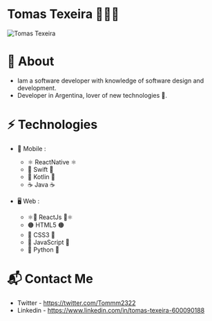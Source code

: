 # Tomas Texeira 🧑🏻‍💻

![Tomas Texeira](https://user-images.githubusercontent.com/66860132/145621484-70fe0cb2-23d1-4f4f-92b5-9b8b0b6b461d.png)

# 🧐 About
 - Iam a software developer with knowledge of software design and development.
 - Developer in Argentina, lover of new technologies 💞.

# ⚡️ Technologies

  - 📱 Mobile :
    - ⚛️ ReactNative ⚛️
    - 🍎 Swift 🍎
    - 🤖 Kotlin 🤖
    - ☕️ Java ☕️
  
  - 🖥 Web :
    - ⚛️💛 ReactJs 💛⚛️
    - 🟠 HTML5 🟠
    - 🌈 CSS3 🌈
    - 💛 JavaScript 💛
    - 🐍 Python 🐍
    
# 📬 Contact Me
  - Twitter - https://twitter.com/Tommm2322
  - Linkedin - https://www.linkedin.com/in/tomas-texeira-600090188
<!---
TomasTexeira/TomasTexeira is a ✨ special ✨ repository because its `README.md` (this file) appears on your GitHub profile.
You can click the Preview link to take a look at your changes.
--->
